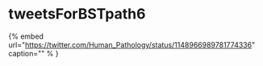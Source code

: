 # tweetsForBSTpath6

{% embed url="https://twitter.com/Human_Pathology/status/1148966989781774336"  caption="" % }
